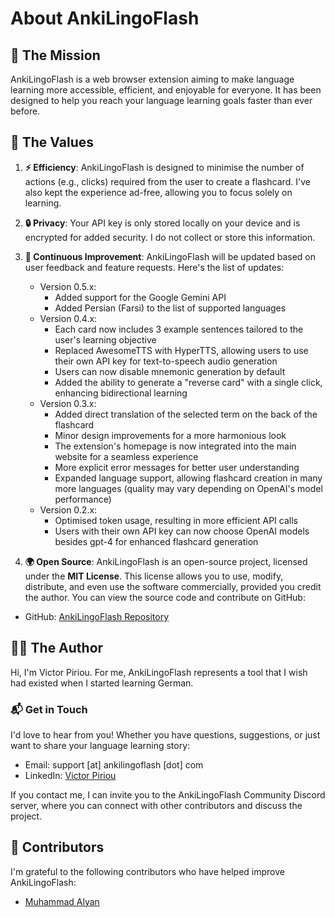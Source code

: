 # About AnkiLingoFlash

## 🎯 The Mission
AnkiLingoFlash is a web browser extension aiming to make language learning more accessible, efficient, and enjoyable for everyone. It has been designed to help you reach your language learning goals faster than ever before.

## 🌟 The Values

1. **⚡ Efficiency**: AnkiLingoFlash is designed to minimise the number of actions (e.g., clicks) required from the user to create a flashcard. I've also kept the experience ad-free, allowing you to focus solely on learning.

2. **🔒 Privacy**: Your API key is only stored locally on your device and is encrypted for added security. I do not collect or store this information.

3. **🔄 Continuous Improvement**: AnkiLingoFlash will be updated based on user feedback and feature requests. Here's the list of updates:
   - Version 0.5.x:
     - Added support for the Google Gemini API
     - Added Persian (Farsi) to the list of supported languages
   - Version 0.4.x:
     - Each card now includes 3 example sentences tailored to the user's learning objective
     - Replaced AwesomeTTS with HyperTTS, allowing users to use their own API key for text-to-speech audio generation
     - Users can now disable mnemonic generation by default
     - Added the ability to generate a "reverse card" with a single click, enhancing bidirectional learning
   - Version 0.3.x: 
     - Added direct translation of the selected term on the back of the flashcard
     - Minor design improvements for a more harmonious look
     - The extension's homepage is now integrated into the main website for a seamless experience
     - More explicit error messages for better user understanding
     - Expanded language support, allowing flashcard creation in many more languages (quality may vary depending on OpenAI's model performance)
   - Version 0.2.x: 
     - Optimised token usage, resulting in more efficient API calls
     - Users with their own API key can now choose OpenAI models besides gpt-4 for enhanced flashcard generation

4. **🌍 Open Source**: AnkiLingoFlash is an open-source project, licensed under the **MIT License**. This license allows you to use, modify, distribute, and even use the software commercially, provided you credit the author. You can view the source code and contribute on GitHub:
- GitHub: [AnkiLingoFlash Repository](https://github.com/pictoune/AnkiLingoFlash)

## 👨‍💻 The Author

Hi, I'm Victor Piriou. For me, AnkiLingoFlash represents a tool that I wish had existed when I started learning German.

### 📬 Get in Touch

I'd love to hear from you! Whether you have questions, suggestions, or just want to share your language learning story:

- Email: support [at] ankilingoflash [dot] com
- LinkedIn: [Victor Piriou](https://www.linkedin.com/in/victor-piriou/)

If you contact me, I can invite you to the AnkiLingoFlash Community Discord server, where you can connect with other contributors and discuss the project.

## 🤝 Contributors

I'm grateful to the following contributors who have helped improve AnkiLingoFlash:

- [Muhammad Alyan](https://www.linkedin.com/in/alyan1/)
